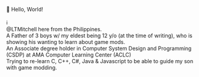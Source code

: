 👋 Hello, World! <br>
<br>
:information_source: <br>
@LTMitchell here from the Philippines. <br>
A Father of 3 boys w/ my eldest being 12 y/o (at the time of writing), who is showing his wanting to learn about game mods.<br>
An Associate degree holder in Computer System Design and Programming (CSDP) at AMA Computer Learning Center (ACLC)<br>
Trying to re-learn C, C++, C#, Java & Javascript to be able to guide my son with game modding.

<!---
LTMitchell/LTMitchell is a ✨ special ✨ repository because its `README.md` (this file) appears on your GitHub profile.
You can click the Preview link to take a look at your changes.
--->
